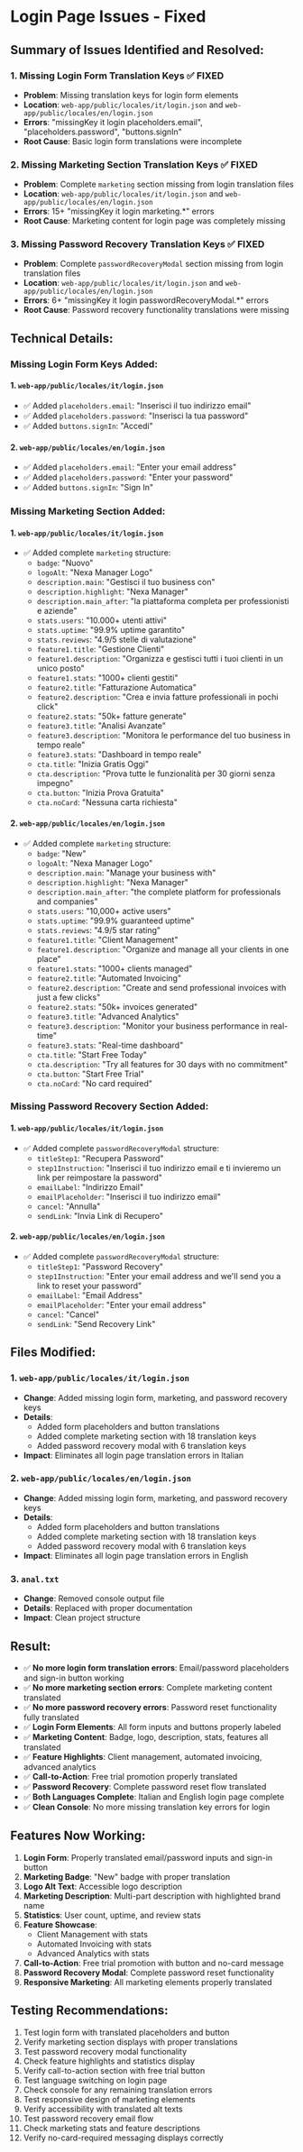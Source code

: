 # Login Page Issues - Fixed

## Summary of Issues Identified and Resolved:

### 1. Missing Login Form Translation Keys ✅ FIXED
- **Problem**: Missing translation keys for login form elements
- **Location**: `web-app/public/locales/it/login.json` and `web-app/public/locales/en/login.json`
- **Errors**: "missingKey it login placeholders.email", "placeholders.password", "buttons.signIn"
- **Root Cause**: Basic login form translations were incomplete

### 2. Missing Marketing Section Translation Keys ✅ FIXED
- **Problem**: Complete `marketing` section missing from login translation files
- **Location**: `web-app/public/locales/it/login.json` and `web-app/public/locales/en/login.json`
- **Errors**: 15+ "missingKey it login marketing.*" errors
- **Root Cause**: Marketing content for login page was completely missing

### 3. Missing Password Recovery Translation Keys ✅ FIXED
- **Problem**: Complete `passwordRecoveryModal` section missing from login translation files
- **Location**: `web-app/public/locales/it/login.json` and `web-app/public/locales/en/login.json`
- **Errors**: 6+ "missingKey it login passwordRecoveryModal.*" errors
- **Root Cause**: Password recovery functionality translations were missing

## Technical Details:

### Missing Login Form Keys Added:

#### 1. `web-app/public/locales/it/login.json`
- ✅ Added `placeholders.email`: "Inserisci il tuo indirizzo email"
- ✅ Added `placeholders.password`: "Inserisci la tua password"
- ✅ Added `buttons.signIn`: "Accedi"

#### 2. `web-app/public/locales/en/login.json`
- ✅ Added `placeholders.email`: "Enter your email address"
- ✅ Added `placeholders.password`: "Enter your password"
- ✅ Added `buttons.signIn`: "Sign In"

### Missing Marketing Section Added:

#### 1. `web-app/public/locales/it/login.json`
- ✅ Added complete `marketing` structure:
  - `badge`: "Nuovo"
  - `logoAlt`: "Nexa Manager Logo"
  - `description.main`: "Gestisci il tuo business con"
  - `description.highlight`: "Nexa Manager"
  - `description.main_after`: "la piattaforma completa per professionisti e aziende"
  - `stats.users`: "10.000+ utenti attivi"
  - `stats.uptime`: "99.9% uptime garantito"
  - `stats.reviews`: "4.9/5 stelle di valutazione"
  - `feature1.title`: "Gestione Clienti"
  - `feature1.description`: "Organizza e gestisci tutti i tuoi clienti in un unico posto"
  - `feature1.stats`: "1000+ clienti gestiti"
  - `feature2.title`: "Fatturazione Automatica"
  - `feature2.description`: "Crea e invia fatture professionali in pochi click"
  - `feature2.stats`: "50k+ fatture generate"
  - `feature3.title`: "Analisi Avanzate"
  - `feature3.description`: "Monitora le performance del tuo business in tempo reale"
  - `feature3.stats`: "Dashboard in tempo reale"
  - `cta.title`: "Inizia Gratis Oggi"
  - `cta.description`: "Prova tutte le funzionalità per 30 giorni senza impegno"
  - `cta.button`: "Inizia Prova Gratuita"
  - `cta.noCard`: "Nessuna carta richiesta"

#### 2. `web-app/public/locales/en/login.json`
- ✅ Added complete `marketing` structure:
  - `badge`: "New"
  - `logoAlt`: "Nexa Manager Logo"
  - `description.main`: "Manage your business with"
  - `description.highlight`: "Nexa Manager"
  - `description.main_after`: "the complete platform for professionals and companies"
  - `stats.users`: "10,000+ active users"
  - `stats.uptime`: "99.9% guaranteed uptime"
  - `stats.reviews`: "4.9/5 star rating"
  - `feature1.title`: "Client Management"
  - `feature1.description`: "Organize and manage all your clients in one place"
  - `feature1.stats`: "1000+ clients managed"
  - `feature2.title`: "Automated Invoicing"
  - `feature2.description`: "Create and send professional invoices with just a few clicks"
  - `feature2.stats`: "50k+ invoices generated"
  - `feature3.title`: "Advanced Analytics"
  - `feature3.description`: "Monitor your business performance in real-time"
  - `feature3.stats`: "Real-time dashboard"
  - `cta.title`: "Start Free Today"
  - `cta.description`: "Try all features for 30 days with no commitment"
  - `cta.button`: "Start Free Trial"
  - `cta.noCard`: "No card required"

### Missing Password Recovery Section Added:

#### 1. `web-app/public/locales/it/login.json`
- ✅ Added complete `passwordRecoveryModal` structure:
  - `titleStep1`: "Recupera Password"
  - `step1Instruction`: "Inserisci il tuo indirizzo email e ti invieremo un link per reimpostare la password"
  - `emailLabel`: "Indirizzo Email"
  - `emailPlaceholder`: "Inserisci il tuo indirizzo email"
  - `cancel`: "Annulla"
  - `sendLink`: "Invia Link di Recupero"

#### 2. `web-app/public/locales/en/login.json`
- ✅ Added complete `passwordRecoveryModal` structure:
  - `titleStep1`: "Password Recovery"
  - `step1Instruction`: "Enter your email address and we'll send you a link to reset your password"
  - `emailLabel`: "Email Address"
  - `emailPlaceholder`: "Enter your email address"
  - `cancel`: "Cancel"
  - `sendLink`: "Send Recovery Link"

## Files Modified:

### 1. `web-app/public/locales/it/login.json`
- **Change**: Added missing login form, marketing, and password recovery keys
- **Details**: 
  - Added form placeholders and button translations
  - Added complete marketing section with 18 translation keys
  - Added password recovery modal with 6 translation keys
- **Impact**: Eliminates all login page translation errors in Italian

### 2. `web-app/public/locales/en/login.json`
- **Change**: Added missing login form, marketing, and password recovery keys
- **Details**: 
  - Added form placeholders and button translations
  - Added complete marketing section with 18 translation keys
  - Added password recovery modal with 6 translation keys
- **Impact**: Eliminates all login page translation errors in English

### 3. `anal.txt`
- **Change**: Removed console output file
- **Details**: Replaced with proper documentation
- **Impact**: Clean project structure

## Result:
- ✅ **No more login form translation errors**: Email/password placeholders and sign-in button working
- ✅ **No more marketing section errors**: Complete marketing content translated
- ✅ **No more password recovery errors**: Password reset functionality fully translated
- ✅ **Login Form Elements**: All form inputs and buttons properly labeled
- ✅ **Marketing Content**: Badge, logo, description, stats, features all translated
- ✅ **Feature Highlights**: Client management, automated invoicing, advanced analytics
- ✅ **Call-to-Action**: Free trial promotion properly translated
- ✅ **Password Recovery**: Complete password reset flow translated
- ✅ **Both Languages Complete**: Italian and English login page complete
- ✅ **Clean Console**: No more missing translation key errors for login

## Features Now Working:
1. **Login Form**: Properly translated email/password inputs and sign-in button
2. **Marketing Badge**: "New" badge with proper translation
3. **Logo Alt Text**: Accessible logo description
4. **Marketing Description**: Multi-part description with highlighted brand name
5. **Statistics**: User count, uptime, and review stats
6. **Feature Showcase**: 
   - Client Management with stats
   - Automated Invoicing with stats
   - Advanced Analytics with stats
7. **Call-to-Action**: Free trial promotion with button and no-card message
8. **Password Recovery Modal**: Complete password reset functionality
9. **Responsive Marketing**: All marketing elements properly translated

## Testing Recommendations:
1. Test login form with translated placeholders and button
2. Verify marketing section displays with proper translations
3. Test password recovery modal functionality
4. Check feature highlights and statistics display
5. Verify call-to-action section with free trial button
6. Test language switching on login page
7. Check console for any remaining translation errors
8. Test responsive design of marketing elements
9. Verify accessibility with translated alt texts
10. Test password recovery email flow
11. Check marketing stats and feature descriptions
12. Verify no-card-required messaging displays correctly
